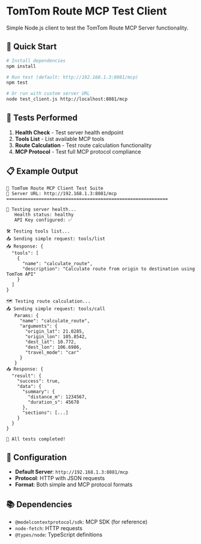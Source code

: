# TomTom Route MCP Test Client

Simple Node.js client to test the TomTom Route MCP Server functionality.

## 🚀 Quick Start

```bash
# Install dependencies
npm install

# Run test (default: http://192.168.1.3:8081/mcp)
npm test

# Or run with custom server URL
node test_client.js http://localhost:8081/mcp
```

## 🧪 Tests Performed

1. **Health Check** - Test server health endpoint
2. **Tools List** - List available MCP tools
3. **Route Calculation** - Test route calculation functionality
4. **MCP Protocol** - Test full MCP protocol compliance

## 📋 Example Output

```
🚀 TomTom Route MCP Client Test Suite
📍 Server URL: http://192.168.1.3:8081/mcp
============================================================

🏥 Testing server health...
   Health status: healthy
   API Key configured: ✅

🛠️ Testing tools list...
📤 Sending simple request: tools/list
📥 Response: {
  "tools": [
    {
      "name": "calculate_route",
      "description": "Calculate route from origin to destination using TomTom API"
    }
  ]
}

🗺️ Testing route calculation...
📤 Sending simple request: tools/call
   Params: {
     "name": "calculate_route",
     "arguments": {
       "origin_lat": 21.0285,
       "origin_lon": 105.8542,
       "dest_lat": 10.772,
       "dest_lon": 106.6986,
       "travel_mode": "car"
     }
   }
📥 Response: {
  "result": {
    "success": true,
    "data": {
      "summary": {
        "distance_m": 1234567,
        "duration_s": 45678
      },
      "sections": [...]
    }
  }
}

🎉 All tests completed!
```

## 🔧 Configuration

- **Default Server**: `http://192.168.1.3:8081/mcp`
- **Protocol**: HTTP with JSON requests
- **Format**: Both simple and MCP protocol formats

## 📚 Dependencies

- `@modelcontextprotocol/sdk`: MCP SDK (for reference)
- `node-fetch`: HTTP requests
- `@types/node`: TypeScript definitions
